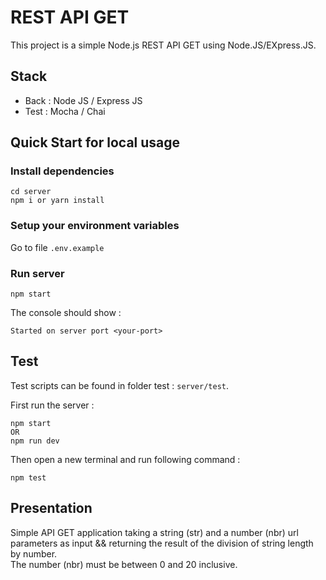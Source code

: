# REST API GET
This project is a simple Node.js REST API GET using Node.JS/EXpress.JS.

## Stack
* Back : Node JS / Express JS
* Test : Mocha / Chai

## Quick Start for local usage
### Install dependencies
```
cd server
npm i or yarn install
```

### Setup your environment variables
Go to file `.env.example`

### Run server
```
npm start
```

The console should show :
```
Started on server port <your-port>
```

## Test
Test scripts can be found in folder test : `server/test`.

First run the server :
```
npm start
OR
npm run dev
```

Then open a new terminal and run following command :
```
npm test
```

## Presentation
Simple API GET application taking a string (str) and a number (nbr) url parameters as input && returning the result of the division of string length by number.
</br>
The number (nbr) must be between 0 and 20 inclusive.
